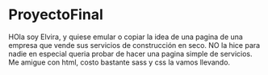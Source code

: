 # ProyectoFinal 
HOla soy Elvira, y quiese emular o copiar la idea de una pagina de una empresa que vende sus servicios de construcción en seco. NO la hice para nadie en especial queria probar de hacer una pagina simple de servicios. Me amigue con html, costo bastante sass y css la vamos llevando. 
